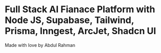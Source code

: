 # Full Stack AI Fianace Platform with Node JS, Supabase, Tailwind, Prisma, Inngest, ArcJet, Shadcn UI 


Made with love by Abdul Rahman
